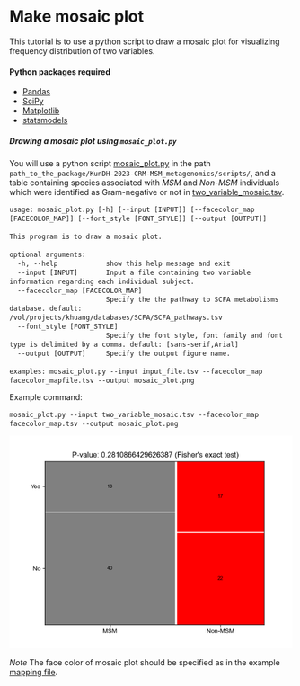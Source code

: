# Make mosaic plot
This tutorial is to use a python script to draw a mosaic plot for visualizing frequency distribution of two variables.

#### Python packages required

* [Pandas](https://pandas.pydata.org/)
* [SciPy](https://scipy.org/)
* [Matplotlib](https://matplotlib.org/)
* [statsmodels](https://www.statsmodels.org/stable/index.html)

##### Drawing a mosaic plot using `mosaic_plot.py`

You will use a python script [mosaic_plot.py](../scripts/mosaic_plot.py) in the path `path_to_the_package/KunDH-2023-CRM-MSM_metagenomics/scripts/`, and a table containing species associated with *MSM* and *Non-MSM* individuals which were identified as Gram-negative or not in [two_variable_mosaic.tsv](../example_data/two_variable_mosaic.tsv).

```{python}
usage: mosaic_plot.py [-h] [--input [INPUT]] [--facecolor_map [FACECOLOR_MAP]] [--font_style [FONT_STYLE]] [--output [OUTPUT]]

This program is to draw a mosaic plot.

optional arguments:
  -h, --help            show this help message and exit
  --input [INPUT]       Input a file containing two variable information regarding each individual subject.
  --facecolor_map [FACECOLOR_MAP]
                        Specify the the pathway to SCFA metabolisms database. default: /vol/projects/khuang/databases/SCFA/SCFA_pathways.tsv
  --font_style [FONT_STYLE]
                        Specify the font style, font family and font type is delimited by a comma. default: [sans-serif,Arial]
  --output [OUTPUT]     Specify the output figure name.

examples: mosaic_plot.py --input input_file.tsv --facecolor_map facecolor_mapfile.tsv --output mosaic_plot.png   
```

Example command:
```{bash}
mosaic_plot.py --input two_variable_mosaic.tsv --facecolor_map facecolor_map.tsv --output mosaic_plot.png
```
![Mosaic plot](../images/mosaic_plot.png)

*Note*
The face color of mosaic plot should be specified as in the example [mapping file](../example_data/facecolor_map.tsv).

